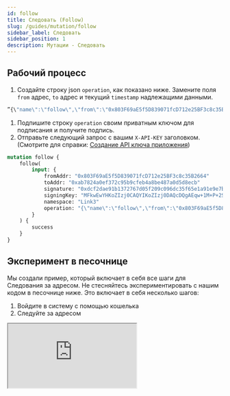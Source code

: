 ```yaml
---
id: follow
title: Следовать (Follow)
slug: /guides/mutation/follow
sidebar_label: Следовать
sidebar_position: 1
description: Мутации - Следовать
---
```


## Рабочий процесс

1. Создайте строку json `operation`, как показано ниже. Замените поля `from` адрес, `to` адрес и текущий `timestamp` надлежащими данными.

```graphql
”{\"name\":\"follow\",\"from\":\"0x803F69aE5f5D839071fcD712e25BF3c8c35B2664\",\"to\":\"0xab7824a05ef372c95b9cfeb4a8be487a0d5d8ecb\",\"namespace\":\"Link3\",\"network\":\"ETH\",\"alias\":\"\",\"timestamp\":1662671067623}
```

1. Подпишите строку `operation` своим приватным ключом для подписания и получите подпись.
2. Отправьте следующий запрос с вашим `X-API-KEY` заголовком. (Смотрите для справки: [Создание API ключа приложения](/guides/authentication/api-key))

```graphql
mutation follow {
    follow(
        input: {
            fromAddr: "0x803F69aE5f5D839071fcD712e25BF3c8c35B2664"
            toAddr: "0xab7824a0ef372c95b9cfeb4a8be487a0d5d8ecb"
            signature: "0xdcf2dae91b1372767d05f209c096dc35f65e1a91e9e7b0521a8a23802e42ca273aea934046e79ec75f8290ff6c1b7bf35d023c8dcb0bf956f56fdaec3633620f1c"
            signingKey: "MFkwEwYHKoZIzj0CAQYIKoZIzj0DAQcDQgAEqw+1M+P+2SBcf6mTtGEQ2rbEIq0/eYbzYPtzu75DfC93Y6twu7yq7BEE3yqokSIpBGXI92m6EPkhH+kUx4+ZyQ=="
            namespace: "Link3"
            operation: "{\"name\":\"follow\",\"from\":\"0x803F69aE5f5D839071fcD712e25BF3c8c35B2664\",\"to\":\"0xab7824a05ef372c95b9cfeb4a8be487a0d5d8ecb\",\"namespace\":\"Link3\",\"network\":\"ETH\",\"alias\":\"\",\"timestamp\":1662672662623}"
        }
    ) {
        success
    }
}
```

## Эксперимент в песочнице

Мы создали пример, который включает в себя все шаги для Следования за адресом. Не стесняйтесь экспериментировать с нашим кодом в песочнице ниже. Это включает в себя несколько шагов:

1. Войдите в систему с помощью кошелька
2. Следуйте за адресом

<iframe src="https://codesandbox.io/embed/follow-unfollow-e6x6fh?codemirror=1&fontsize=14&hidenavigation=0&theme=dark&runonclick=1&view=split&module=/src/App.tsx"
    title="connect-with-follow-button"
    allow="accelerometer; ambient-light-sensor; camera; encrypted-media; geolocation; gyroscope; hid; microphone; midi; payment; usb; vr; xr-spatial-tracking"
    sandbox="allow-forms allow-modals allow-popups allow-presentation allow-same-origin allow-scripts"
></iframe>
